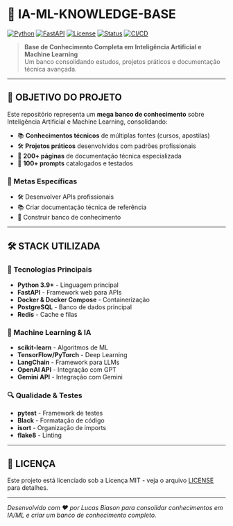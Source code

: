 # 🧠 IA-ML-KNOWLEDGE-BASE

[![Python](https://img.shields.io/badge/Python-3.9+-blue.svg)](https://www.python.org/downloads/)
[![FastAPI](https://img.shields.io/badge/FastAPI-0.104+-green.svg)](https://fastapi.tiangolo.com/)
[![License](https://img.shields.io/badge/License-MIT-yellow.svg)](LICENSE)
[![Status](https://img.shields.io/badge/Status-Em%20Desenvolvimento-orange.svg)](https://github.com/LucasBiason/ia-ml-knowledge-base)
[![CI/CD](https://img.shields.io/badge/CI%2FCD-GitHub%20Actions-blue.svg)](https://github.com/LucasBiason/ia-ml-knowledge-base/actions)

> **Base de Conhecimento Completa em Inteligência Artificial e Machine Learning**  
> Um banco consolidando estudos, projetos práticos e documentação técnica avançada.

---

## 🎯 **OBJETIVO DO PROJETO**

Este repositório representa um **mega banco de conhecimento** sobre Inteligência Artificial e Machine Learning, consolidando:

- 📚 **Conhecimentos técnicos** de múltiplas fontes (cursos, apostilas)
- 🛠️ **Projetos práticos** desenvolvidos com padrões profissionais
- 📖 **200+ páginas** de documentação técnica especializada
- 💬 **100+ prompts** catalogados e testados

### **🎯 Metas Específicas**
- 🛠️ Desenvolver APIs profissionais
- 📚 Criar documentação técnica de referência
- 💼 Construir banco de conhecimento

---


## 🛠️ **STACK UTILIZADA**

### **🔧 Tecnologias Principais**
- **Python 3.9+** - Linguagem principal
- **FastAPI** - Framework web para APIs
- **Docker & Docker Compose** - Containerização
- **PostgreSQL** - Banco de dados principal
- **Redis** - Cache e filas

### **🤖 Machine Learning & IA**
- **scikit-learn** - Algoritmos de ML
- **TensorFlow/PyTorch** - Deep Learning
- **LangChain** - Framework para LLMs
- **OpenAI API** - Integração com GPT
- **Gemini API** - Integração com Gemini

### **🔍 Qualidade & Testes**
- **pytest** - Framework de testes
- **Black** - Formatação de código
- **isort** - Organização de imports
- **flake8** - Linting

---

## 📄 **LICENÇA**

Este projeto está licenciado sob a Licença MIT - veja o arquivo [LICENSE](LICENSE) para detalhes.

---

*Desenvolvido com ❤️ por Lucas Biason para consolidar conhecimentos em IA/ML e criar um banco de conhecimento completo.*
